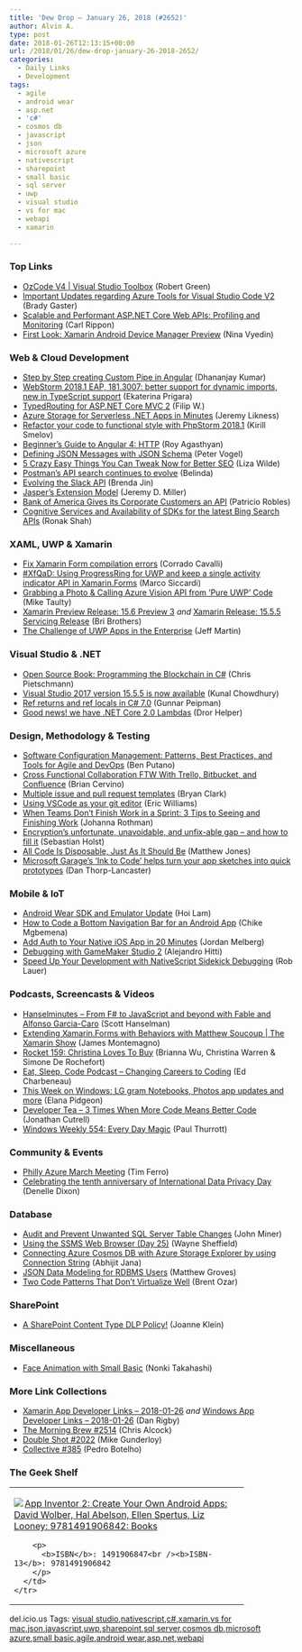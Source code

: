 ```yaml
---
title: 'Dew Drop – January 26, 2018 (#2652)'
author: Alvin A.
type: post
date: 2018-01-26T12:13:15+00:00
url: /2018/01/26/dew-drop-january-26-2018-2652/
categories:
  - Daily Links
  - Development
tags:
  - agile
  - android wear
  - asp.net
  - 'c#'
  - cosmos db
  - javascript
  - json
  - microsoft azure
  - nativescript
  - sharepoint
  - small basic
  - sql server
  - uwp
  - visual studio
  - vs for mac
  - webapi
  - xamarin

---
```

### <a name="top"></a>Top Links

  * <a href="https://channel9.msdn.com/Shows/Visual-Studio-Toolbox/OzCode-V4?WT.mc_id=DX_MVP4025064" target="_blank">OzCode V4 | Visual Studio Toolbox</a> (Robert Green)
  * <a href="http://www.bradygaster.com/posts/azure-tools-for-vs-code-2-0-0" target="_blank">Important Updates regarding Azure Tools for Visual Studio Code V2</a> (Brady Gaster)
  * <a href="https://www.carlrippon.com/scalable-and-performant-asp-net-core-web-apis-profiling-and-monitoring/" target="_blank">Scalable and Performant ASP.NET Core Web APIs: Profiling and Monitoring</a> (Carl Rippon)
  * <a href="https://blog.xamarin.com/first-look-xamarin-android-device-manager-preview/" target="_blank">First Look: Xamarin Android Device Manager Preview</a> (Nina Vyedin)



### <a name="web"></a>Web & Cloud Development

  * <a href="https://www.infragistics.com/community/blogs/b/infragistics/posts/step-by-step-creating-custom-pipe-in-angular" target="_blank">Step by Step creating Custom Pipe in Angular</a> (Dhananjay Kumar)
  * <a href="https://blog.jetbrains.com/webstorm/2018/01/webstorm-2018-1-eap-181-3007-better-support-for-dynamic-imports-new-in-typescript-support/" target="_blank">WebStorm 2018.1 EAP, 181.3007: better support for dynamic imports, new in TypeScript support</a> (Ekaterina Prigara)
  * <a href="https://www.strathweb.com/2018/01/typedrouting-for-asp-net-core-mvc-2/" target="_blank">TypedRouting for ASP.NET Core MVC 2</a> (Filip W.)
  * <a href="https://blogs.msdn.microsoft.com/webdev/2018/01/25/azure-storage-for-serverless-net-apps-in-minutes/" target="_blank">Azure Storage for Serverless .NET Apps in Minutes</a> (Jeremy Likness)
  * <a href="https://blog.jetbrains.com/phpstorm/2018/01/refactor-your-code-to-functional-style-with-phpstorm-2018-1/" target="_blank">Refactor your code to functional style with PhpStorm 2018.1</a> (Kirill Smelov)
  * <a href="https://code.tutsplus.com/tutorials/beginners-guide-to-angular-4-http--cms-29677" target="_blank">Beginner&#8217;s Guide to Angular 4: HTTP</a> (Roy Agasthyan)
  * <a href="https://visualstudiomagazine.com/articles/2018/01/24/json-messages-schema.aspx" target="_blank">Defining JSON Messages with JSON Schema</a> (Peter Vogel)
  * <a href="https://lizawilde.co/five-tweaks-for-better-seo/" target="_blank">5 Crazy Easy Things You Can Tweak Now for Better SEO</a> (Liza Wilde)
  * <a href="http://blog.getpostman.com/2018/01/26/postmans-api-search-continues-to-evolve/" target="_blank">Postman&#8217;s API search continues to evolve</a> (Belinda)
  * <a href="https://slack.engineering/evolving-the-slack-api-8a329f0a5645?source=rss----58820b6d8904---4" target="_blank">Evolving the Slack API</a> (Brenda Jin)
  * <a href="https://jeremydmiller.com/2018/01/25/jaspers-extension-model/" target="_blank">Jasper’s Extension Model</a> (Jeremy D. Miller)
  * <a href="http://feedproxy.google.com/~r/ProgrammableWeb/~3/HUBKK71PKg8/25" target="_blank">​Bank of America Gives its Corporate Customers an API</a> (Patricio Robles)
  * <a href="https://azure.microsoft.com/blog/cognitive-services-and-availability-of-sdks-for-the-latest-bing-search-apis/" target="_blank">Cognitive Services and Availability of SDKs for the latest Bing Search APIs</a> (Ronak Shah)



### <a name="silverlight"></a>XAML, UWP & Xamarin

  * <a href="http://codeworks.it/blog/?p=514" target="_blank">Fix Xamarin Form compilation errors</a> (Corrado Cavalli)
  * <a href="https://msicc.net/xfqad-using-progressring-for-uwp-and-keep-a-single-activity-indicator-api-in-xamarin-forms/" target="_blank">#XfQaD: Using ProgressRing for UWP and keep a single activity indicator API in Xamarin.Forms</a> (Marco Siccardi)
  * <a href="http://feedproxy.google.com/~r/mtaulty/~3/UV6nT0RuqyQ/" target="_blank">Grabbing a Photo & Calling Azure Vision API from ‘Pure UWP’ Code</a> (Mike Taulty)
  * <a href="https://releases.xamarin.com/15-6-preview-3/" target="_blank">Xamarin Preview Release: 15.6 Preview 3</a> _and_ <a href="https://releases.xamarin.com/service-release-15-5-5/" target="_blank">Xamarin Release: 15.5.5 Servicing Release</a> (Bri Brothers)
  * <a href="http://www.infoq.com/news/2018/01/uwp-enterprise?utm_campaign=infoq_content&utm_source=infoq&utm_medium=feed&utm_term=global" target="_blank">The Challenge of UWP Apps in the Enterprise</a> (Jeff Martin)



### <a name="dotnet"></a>Visual Studio & .NET

  * <a href="https://buildazure.com/2018/01/25/open-source-book-programming-the-blockchain-in-c/" target="_blank">Open Source Book: Programming the Blockchain in C#</a> (Chris Pietschmann)
  * <a href="http://feedproxy.google.com/~r/kunal2383/~3/cxsVE9P9QP8/visual-studio-2017-version-15.5.5.html" target="_blank">Visual Studio 2017 version 15.5.5 is now available</a> (Kunal Chowdhury)
  * <a href="http://feedproxy.google.com/~r/gunnarpeipman/~3/8okGnp9fBQ8/" target="_blank">Ref returns and ref locals in C# 7.0</a> (Gunnar Peipman)
  * <a href="https://helpercode.com/2018/01/25/good-news-we-have-net-core-2-0-lambdas/" target="_blank">Good news! we have .NET Core 2.0 Lambdas</a> (Dror Helper)



### <a name="design"></a>Design, Methodology & Testing

  * <a href="https://stackify.com/software-configuration-management-patterns/" target="_blank">Software Configuration Management: Patterns, Best Practices, and Tools for Agile and DevOps</a> (Ben Putano)
  * <a href="https://blog.trello.com/cross-functional-collaboration-trello-bitbucket-confluence" target="_blank">Cross Functional Collaboration FTW With Trello, Bitbucket, and Confluence</a> (Brian Cervino)
  * <a href="https://github.com/blog/2495-multiple-issue-and-pull-request-templates" target="_blank">Multiple issue and pull request templates</a> (Bryan Clark)
  * <a href="http://www.motowilliams.com/using-vscode-as-your-git-editor" target="_blank">Using VSCode as your git editor</a> (Eric Williams)
  * <a href="http://feedproxy.google.com/~r/ManagingProductDevelopment/~3/KqrpcZ6c5tw/" target="_blank">When Teams Don’t Finish Work in a Sprint: 3 Tips to Seeing and Finishing Work</a> (Johanna Rothman)
  * <a href="https://www.preemptive.com/blog/article/978-encryption-s-unfortunate-unavoidable-and-unfix-able-gap-and-how-to-fill-it/106-risk-management" target="_blank">Encryption’s unfortunate, unavoidable, and unfix-able gap &#8211; and how to fill it</a> (Sebastian Holst)
  * <a href="http://feedproxy.google.com/~r/ExceptionNotFound/~3/_D4GG39HrTU/" target="_blank">All Code Is Disposable, Just As It Should Be</a> (Matthew Jones)
  * <a href="http://feedproxy.google.com/~r/wmexperts/~3/pS9PJs8zm5Y/microsoft-garages-ink-code-helps-turn-your-app-sketches-quick-prototypes" target="_blank">Microsoft Garage&#8217;s &#8216;Ink to Code&#8217; helps turn your app sketches into quick prototypes</a> (Dan Thorp-Lancaster)



### <a name="mobile"></a>Mobile & IoT

  * <a href="http://feedproxy.google.com/~r/blogspot/hsDu/~3/mGlq7Vf0zWo/android-wear-sdk-and-emulator-update.html" target="_blank">Android Wear SDK and Emulator Update</a> (Hoi Lam)
  * <a href="https://code.tutsplus.com/tutorials/how-to-code-a-bottom-navigation-bar-for-an-android-app--cms-30305" target="_blank">How to Code a Bottom Navigation Bar for an Android App</a> (Chike Mgbemena)
  * <a href="https://dzone.com/articles/add-auth-to-your-native-ios-app-in-20-minutes?utm_medium=feed&utm_source=feedpress.me&utm_campaign=Feed%3A+dzone%2Fmobile" target="_blank">Add Auth to Your Native iOS App in 20 Minutes</a> (Jordan Melberg)
  * <a href="https://developer.amazon.com/blogs/appstore/post/e7fba237-aa17-46a5-bcf4-f7228a3107d1/debugging-with-gamemaker-studio-2" target="_blank">Debugging with GameMaker Studio 2</a> (Alejandro Hitti)
  * <a href="https://www.nativescript.org/blog/speed-up-your-development-with-nativescript-sidekick-debugging" target="_blank">Speed Up Your Development with NativeScript Sidekick Debugging</a> (Rob Lauer)



### <a name="podcasts"></a>Podcasts, Screencasts & Videos

  * <a href="http://www.hanselminutes.com/default.aspx?ShowID=18603" target="_blank">Hanselminutes &#8211; From F# to JavaScript and beyond with Fable and Alfonso Garcia-Caro</a> (Scott Hanselman)
  * <a href="https://channel9.msdn.com/Shows/XamarinShow/Extending-XamarinForms-with-Behaviors-with-Matthew-Soucoup?WT.mc_id=DX_MVP4025064" target="_blank">Extending Xamarin.Forms with Behaviors with Matthew Soucoup | The Xamarin Show</a> (James Montemagno)
  * <a href="http://relay.fm/rocket/159" target="_blank">Rocket 159: Christina Loves To Buy</a> (Brianna Wu, Christina Warren & Simone De Rochefort)
  * <a href="https://www.telerik.com/blogs/changing-careers-to-coding" target="_blank">Eat, Sleep, Code Podcast &#8211; Changing Careers to Coding</a> (Ed Charbeneau)
  * <a href="http://blogs.windows.com/windowsexperience/2018/01/25/week-windows-lg-gram-notebooks-photos-app-updates/?WT.mc_id=DX_MVP4025064" target="_blank">This Week on Windows: LG gram Notebooks, Photos app updates and more</a> (Elana Pidgeon)
  * <a href="http://developertea.simplecast.fm/b8519c7b" target="_blank">Developer Tea &#8211; 3 Times When More Code Means Better Code</a> (Jonathan Cutrell)
  * <a href="https://www.thurrott.com/podcasts/windows-weekly/150999/windows-weekly-554-every-day-magic" target="_blank">Windows Weekly 554: Every Day Magic</a> (Paul Thurrott)



### <a name="events"></a>Community & Events

  * <a href="https://www.meetup.com/Philly-Azure/events/246822243/" target="_blank">Philly Azure March Meeting</a> (Tim Ferro)
  * <a href="https://blog.mozilla.org/blog/2018/01/25/celebrating-tenth-anniversary-international-data-privacy-day/" target="_blank">Celebrating the tenth anniversary of International Data Privacy Day</a> (Denelle Dixon)



### <a name="sql"></a>Database

  * <a href="http://feedproxy.google.com/~r/MSSQLTips-LatestSqlServerTips/~3/OgT6c3cflAg/tip.asp" target="_blank">Audit and Prevent Unwanted SQL Server Table Changes</a> (John Miner)
  * <a href="http://blog.waynesheffield.com/wayne/archive/2018/01/using-ssms-web-browser/" target="_blank">Using the SSMS Web Browser (Day 25)</a> (Wayne Sheffield)
  * <a href="http://dailydotnettips.com/2018/01/25/connecting-azure-cosmos-db-with-azure-storage-explorer-by-using-connection-string/" target="_blank">Connecting Azure Cosmos DB with Azure Storage Explorer by using Connection String</a> (Abhijit Jana)
  * <a href="https://blog.couchbase.com/json-data-modeling-rdbms-users/" target="_blank">JSON Data Modeling for RDBMS Users</a> (Matthew Groves)
  * <a href="http://feedproxy.google.com/~r/BrentOzar-SqlServerDba/~3/xTmjT7utH_k/" target="_blank">Two Code Patterns That Don’t Virtualize Well</a> (Brent Ozar)



### <a name="sp"></a>SharePoint

  * <a href="https://joannecklein.com/2018/01/25/a-sharepoint-content-type-dlp-policy/" target="_blank">A SharePoint Content Type DLP Policy!</a> (Joanne Klein)



### <a name="misc"></a>Miscellaneous

  * <a href="https://blogs.msdn.microsoft.com/smallbasic/2018/01/25/face-animation-with-small-basic/" target="_blank">Face Animation with Small Basic</a> (Nonki Takahashi)



### <a name="links"></a>More Link Collections

  * <a href="https://www.allaboutxamarin.com/2018/01/xamarin-app-developer-links-2018-01-26/" target="_blank">Xamarin App Developer Links &#8211; 2018-01-26</a> _and_ <a href="https://www.windowsappdev.com/2018/01/windows-app-developer-links-2018-01-26/" target="_blank">Windows App Developer Links &#8211; 2018-01-26</a> (Dan Rigby)
  * <a href="http://feedproxy.google.com/~r/ReflectivePerspective/~3/OGPE4Rjw9rA/" target="_blank">The Morning Brew #2514</a> (Chris Alcock)
  * <a href="https://afreshcup.com/home/2018/01/26/double-shot-2022.html" target="_blank">Double Shot #2022</a> (Mike Gunderloy)
  * <a href="http://feedproxy.google.com/~r/tympanus/~3/q3CTVKPSZtM/" target="_blank">Collective #385</a> (Pedro Botelho)



### <a name="shelf"></a>The Geek Shelf

<div class="wlWriterEditableSmartContent" id="scid:7dc1bd33-94bd-46fd-a20b-0131235bcd47:9d65fcf8-e15f-44bc-9e86-86a743612a51" style="margin: 0px; padding: 0px; float: none; display: inline;">
  <table cellspacing="0" cellpadding="2" width="400" border="0" unselectable="on">
    <tr>
      <td valign="top" width="400">
        <p>
          <a title="App Inventor 2: Create Your Own Android Apps: David Wolber, Hal Abelson, Ellen Spertus, Liz Looney: 9781491906842: Books" href="http://www.amazon.com/exec/obidos/ASIN/1491906847/amavin-20"><img data-recalc-dims="1" decoding="async" src="https://i0.wp.com/images-na.ssl-images-amazon.com/images/I/51DW2A2UX0L._AC_US218_.jpg?w=660&#038;ssl=1" border="0" align="left" style="float:left" />App Inventor 2: Create Your Own Android Apps: David Wolber, Hal Abelson, Ellen Spertus, Liz Looney: 9781491906842: Books</a>
        </p>
        
        <p>
          <b>ISBN</b>: 1491906847<br /><b>ISBN-13</b>: 9781491906842
        </p>
      </td>
    </tr>
  </table>
</div>



<div class="wlWriterEditableSmartContent" id="scid:77ECF5F8-D252-44F5-B4EB-D463C5396A79:8f274ac8-699c-4139-a569-4ab03891d2f2" style="margin: 0px; padding: 0px; float: none; display: inline;">
  del.icio.us Tags: <a href="http://del.icio.us/popular/visual+studio" rel="tag">visual studio</a>,<a href="http://del.icio.us/popular/nativescript" rel="tag">nativescript</a>,<a href="http://del.icio.us/popular/c%23" rel="tag">c#</a>,<a href="http://del.icio.us/popular/xamarin" rel="tag">xamarin</a>,<a href="http://del.icio.us/popular/vs+for+mac" rel="tag">vs for mac</a>,<a href="http://del.icio.us/popular/json" rel="tag">json</a>,<a href="http://del.icio.us/popular/javascript" rel="tag">javascript</a>,<a href="http://del.icio.us/popular/uwp" rel="tag">uwp</a>,<a href="http://del.icio.us/popular/sharepoint" rel="tag">sharepoint</a>,<a href="http://del.icio.us/popular/sql+server" rel="tag">sql server</a>,<a href="http://del.icio.us/popular/cosmos+db" rel="tag">cosmos db</a>,<a href="http://del.icio.us/popular/microsoft+azure" rel="tag">microsoft azure</a>,<a href="http://del.icio.us/popular/small+basic" rel="tag">small basic</a>,<a href="http://del.icio.us/popular/agile" rel="tag">agile</a>,<a href="http://del.icio.us/popular/android+wear" rel="tag">android wear</a>,<a href="http://del.icio.us/popular/asp.net" rel="tag">asp.net</a>,<a href="http://del.icio.us/popular/webapi" rel="tag">webapi</a>
</div>